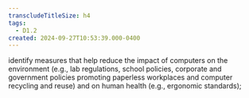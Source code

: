 ```yaml
---
transcludeTitleSize: h4
tags:
  - D1.2
created: 2024-09-27T10:53:39.000-0400
---
```

identify measures that help reduce the impact of computers on the environment (e.g., lab regulations, school policies, corporate and government policies promoting paperless workplaces and computer recycling and reuse) and on human health (e.g., ergonomic standards);